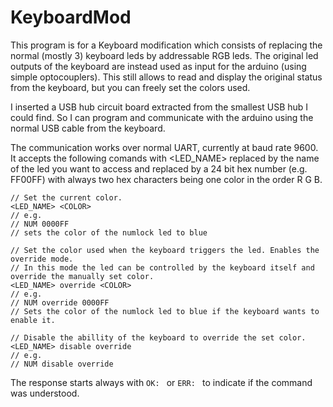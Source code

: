 # KeyboardMod

This program is for a Keyboard modification which consists of replacing the normal (mostly 3) keyboard leds by addressable RGB leds.
The original led outputs of the keyboard are instead used as input for the arduino (using simple optocouplers).
This still allows to read and display the original status from the keyboard, but you can freely set the colors used.

I inserted a USB hub circuit board extracted from the smallest USB hub I could find. So I can program and communicate with the arduino using the 
normal USB cable from the keyboard. 

The communication works over normal UART, currently at baud rate 9600.  
It accepts the following comands with <LED_NAME> replaced by the name of the led you want to access and <COLOR> replaced by a 24 bit hex number
(e.g. FF00FF) with always two hex characters being one color in the order R G B.

```
// Set the current color.
<LED_NAME> <COLOR>
// e.g.
// NUM 0000FF
// sets the color of the numlock led to blue

// Set the color used when the keyboard triggers the led. Enables the override mode.
// In this mode the led can be controlled by the keyboard itself and override the manually set color.
<LED_NAME> override <COLOR>
// e.g.
// NUM override 0000FF
// Sets the color of the numlock led to blue if the keyboard wants to enable it. 

// Disable the abillity of the keyboard to override the set color.
<LED_NAME> disable override
// e.g.
// NUM disable override
```

The response starts always with `OK: ` or `ERR: ` to indicate if the command was understood.